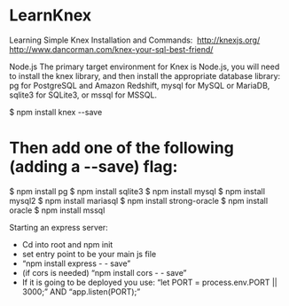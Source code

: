 # LearnKnex
Learning Simple Knex Installation and Commands:  http://knexjs.org/       http://www.dancorman.com/knex-your-sql-best-friend/

Node.js
The primary target environment for Knex is Node.js, you will need to install the knex library, 
and then install the appropriate database library: pg for PostgreSQL and Amazon Redshift, 
mysql for MySQL or MariaDB, sqlite3 for SQLite3, or mssql for MSSQL.

$ npm install knex --save

# Then add one of the following (adding a --save) flag:
$ npm install pg
$ npm install sqlite3
$ npm install mysql
$ npm install mysql2
$ npm install mariasql
$ npm install strong-oracle
$ npm install oracle
$ npm install mssql



Starting an express server:

* Cd into root and npm init
* set entry point to be your main js file
* “npm install express - - save”
*  (if cors is needed) “npm install cors - - save”
* If it is going to be deployed you use:
“let PORT = process.env.PORT || 3000;”
AND
“app.listen(PORT);”
